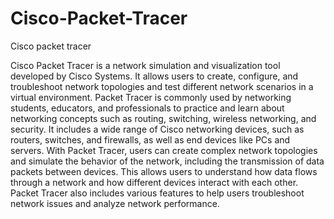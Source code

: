 # Cisco-Packet-Tracer
Cisco packet tracer 

Cisco Packet Tracer is a network simulation and visualization tool developed by Cisco Systems. It allows users to create, configure, and troubleshoot network topologies and test different network scenarios in a virtual environment.
Packet Tracer is commonly used by networking students, educators, and professionals to practice and learn about networking concepts such as routing, switching, wireless networking, and security. It includes a wide range of Cisco networking devices, such as routers, switches, and firewalls, as well as end devices like PCs and servers.
With Packet Tracer, users can create complex network topologies and simulate the behavior of the network, including the transmission of data packets between devices. This allows users to understand how data flows through a network and how different devices interact with each other. Packet Tracer also includes various features to help users troubleshoot network issues and analyze network performance.
